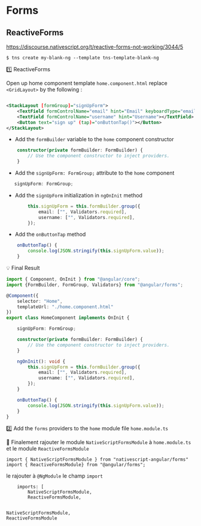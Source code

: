 # Forms


## ReactiveForms

https://discourse.nativescript.org/t/reactive-forms-not-working/3044/5

```
$ tns create my-blank-ng --template tns-template-blank-ng
```

:one: ReactiveForms

Open up home component template `home.component.html` replace `<GridLayout>` by the following :

```xml

<StackLayout [formGroup]="signUpForm">
    <TextField formControlName="email" hint="Email" keyboardType="email"></TextField>
    <TextField formControlName="username" hint="Username"></TextField>
    <Button text="sign up" (tap)="onButtonTap()"></Button>
</StackLayout>
```

* Add the `formBuilder` variable to the `home` component constructor

```typescript
    constructor(private formBuilder: FormBuilder) {
        // Use the component constructor to inject providers.
    }
``` 

* Add the `signUpForm: FormGroup;` attribute to the `home` component

```typescript
   signUpForm: FormGroup;
```

* Add the `signUpForm` initialization in `ngOnInit` method

```typescript
        this.signUpForm = this.formBuilder.group({
            email: ["", Validators.required],
            username: ["", Validators.required],
        });
```

* Add the `onButtonTap` method 

```typescript
    onButtonTap() {
        console.log(JSON.stringify(this.signUpForm.value));
    }
```

:bulb: Final Result

```typescript
import { Component, OnInit } from "@angular/core";
import {FormBuilder, FormGroup, Validators} from "@angular/forms";

@Component({
    selector: "Home",
    templateUrl: "./home.component.html"
})
export class HomeComponent implements OnInit {

    signUpForm: FormGroup;

    constructor(private formBuilder: FormBuilder) {
        // Use the component constructor to inject providers.
    }

    ngOnInit(): void {
        this.signUpForm = this.formBuilder.group({
            email: ["", Validators.required],
            username: ["", Validators.required],
        });
    }

    onButtonTap() {
        console.log(JSON.stringify(this.signUpForm.value));
    }
}
```

:two: Add the `forms` providers to the `home` module file `home.module.ts`

:pushpin: Finalement rajouter le module `NativeScriptFormsModule` à `home.module.ts` et le module `ReactiveFormsModule`

```
import { NativeScriptFormsModule } from "nativescript-angular/forms"
import { ReactiveFormsModule} from "@angular/forms";
```

le rajouter à `@NgModule` le champ `import`

```
    imports: [
        NativeScriptFormsModule,
        ReactiveFormsModule,
```

```

NativeScriptFormsModule,
ReactiveFormsModule
```
